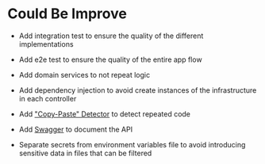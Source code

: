 # Could Be Improve

- Add integration test to ensure the quality of the different implementations

- Add e2e test to ensure the quality of the entire app flow

- Add domain services to not repeat logic

- Add dependency injection to avoid create instances of the infrastructure in each controller

- Add ["Copy-Paste" Detector](https://github.com/kucherenko/jscpd) to detect repeated code

- Add [Swagger](https://swagger.io/) to document the API

- Separate secrets from environment variables file to avoid introducing sensitive data in files that can be filtered
